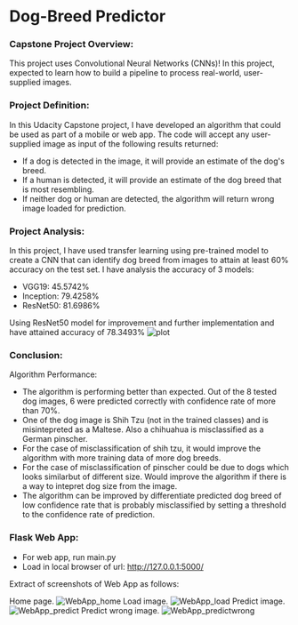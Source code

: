 # Dog-Breed Predictor
### Capstone Project Overview:

This project uses Convolutional Neural Networks (CNNs)! In this project, expected to learn how to build a pipeline to process real-world, user-supplied images.

### Project Definition: 

In this Udacity Capstone project, I have developed an algorithm that could be used as part of a mobile or web app. The code will accept any user-supplied image as input of the following results returned:
- If a dog is detected in the image, it will provide an estimate of the dog's breed. 
- If a human is detected, it will provide an estimate of the dog breed that is most resembling.
- If neither dog or human are detected, the algorithm will return wrong image loaded for prediction.

### Project Analysis:

In this project, I have used transfer learning using pre-trained model to create a CNN that can identify dog breed from images to attain at least 60% accuracy on the test set.
I have analysis the accuracy of 3 models: 
- VGG19: 45.5742%
- Inception: 79.4258%
- ResNet50: 81.6986%

Using ResNet50 model for improvement and further implementation and have attained accuracy of 78.3493%
![plot](https://user-images.githubusercontent.com/91511739/137575181-12308d35-2fb9-483f-aec7-0bf08cb1dcf6.png)

### Conclusion:

Algorithm Performance:
- The algorithm is performing better than expected. Out of the 8 tested dog images, 6 were predicted correctly with confidence rate of more than 70%. 
- One of the dog image is Shih Tzu (not in the trained classes) and is misintepreted as a Maltese. Also a chihuahua is misclassified as a German pinscher.
- For the case of misclassification of shih tzu, it would improve the algorithm with more training data of more dog breeds.
- For the case of misclassification of pinscher could be due to dogs which looks similarbut of different size. Would improve the algorithm if there is a way to intepret dog size from the image. 
- The algorithm can be improved by differentiate predicted dog breed of low confidence rate that is probably misclassified by setting a threshold to the confidence rate of prediction.

### Flask Web App:

- For web app, run main.py
- Load in local browser of url: http://127.0.0.1:5000/

Extract of screenshots of Web App as follows:

Home page.
![WebApp_home](https://user-images.githubusercontent.com/91511739/137574827-b49b77a2-b35e-4b45-9a27-a82f0ea4b09e.jpg)
Load image.
![WebApp_load](https://user-images.githubusercontent.com/91511739/137574833-24564962-6891-4688-befe-043696297be4.jpg)
Predict image.
![WebApp_predict](https://user-images.githubusercontent.com/91511739/137574844-f3f8e3d0-9cbe-4379-b397-e82cf88fc6c8.jpg)
Predict wrong image.
![WebApp_predictwrong](https://user-images.githubusercontent.com/91511739/137574848-88089a55-83d9-4507-a713-196298316a13.jpg)
